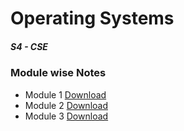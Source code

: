 # Operating Systems
##### S4 - CSE
### Module wise Notes

- Module 1 [Download](https://drive.google.com/uc?export=download&id=1jSIqQInX3yYDYjcglf7ELjid_uy8vJF1)
- Module 2 [Download](https://drive.google.com/uc?export=download&id=1y4_diqgCbLjBeCVkCOGmFviWaW3_5MVF)
- Module 3 [Download](https://drive.google.com/uc?export=download&id=1B0hgQrhnn5pDhiIJbcyZYKS0EqLDyMCN)